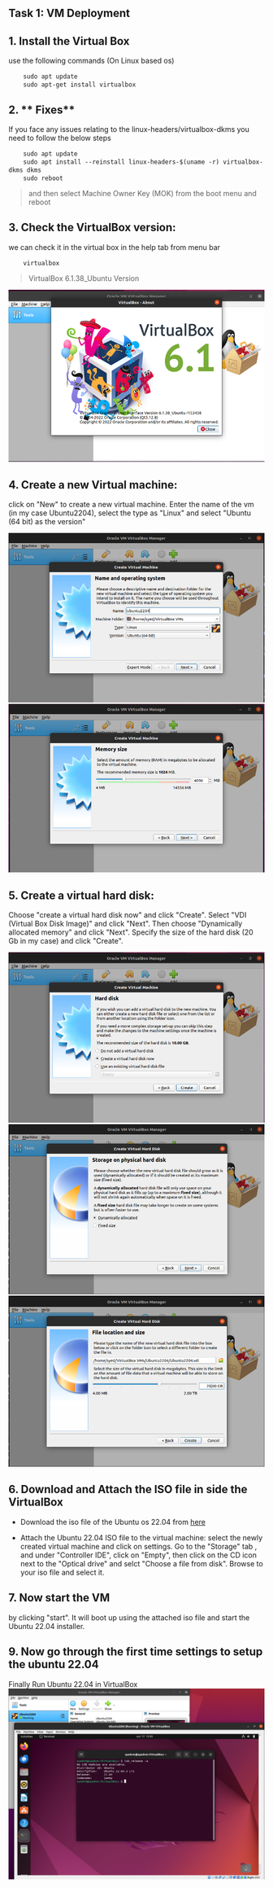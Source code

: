 ## Task 1: VM Deployment

## 1. **Install the Virtual Box** 
use the following commands (On Linux based os)
```shell
    sudo apt update
    sudo apt-get install virtualbox
```

## 2. ** Fixes**
If you face any issues relating to the linux-headers/virtualbox-dkms you need to follow the below steps

```shell
    sudo apt update
    sudo apt install --reinstall linux-headers-$(uname -r) virtualbox-dkms dkms
    sudo reboot
```
> and then select Machine Owner Key (MOK) from the boot menu and reboot

## 3. **Check the VirtualBox version:**
 we can check it in the virtual box in the help tab from menu bar
```shell
    virtualbox
```
> VirtualBox  6.1.38_Ubuntu Version

![Virtual Box Version](./vbox_version.png)

## 4. **Create a new Virtual machine:** 

click on "New" to create a new virtual machine. Enter the name of the vm (in my case Ubuntu2204), select the type as "Linux" and select "Ubuntu (64 bit) as the version"

![Create new VM](./create_new_vm.png)
![Memory assignment](./vm_memory_assignment.png)

## **5. Create a virtual hard disk:** 
Choose "create a virtual hard disk now" and click "Create". Select "VDI (Virtual Box Disk Image)" and click "Next". Then choose "Dynamically allocated memory"  and click "Next". Specify the size of the hard disk (20 Gb in my case) and click "Create".

![Create Virtual Hard disk](./vm_harddisk.png)
![Dynamic allocation of memory](./dynamic_allocation_vm.png)
![Virtual hard disk size](./virtual_mem_size_vm.png)


## **6. Download and Attach the ISO file in side the VirtualBox**
- Download the iso file of the Ubuntu os 22.04 from [here](https://ubuntu.com/download/desktop)

- Attach the Ubuntu 22.04 ISO file to the virtual machine: select the newly created virtual machine and click on settings. Go to the "Storage" tab , and under "Controller IDE", click on "Empty", then click on the CD icon next to the "Optical drive" and selct "Choose a file from disk". Browse to your iso file and select it.


## 7. Now start the VM
by clicking "start". It will boot up using the attached iso file and start the Ubuntu 22.04 installer.

## 9. Now go through the first time settings to setup the ubuntu 22.04
Finally Run Ubuntu 22.04 in VirtualBox
![Finally Run Ubuntu 22.04 in VirtualBox](./run_vm.png)